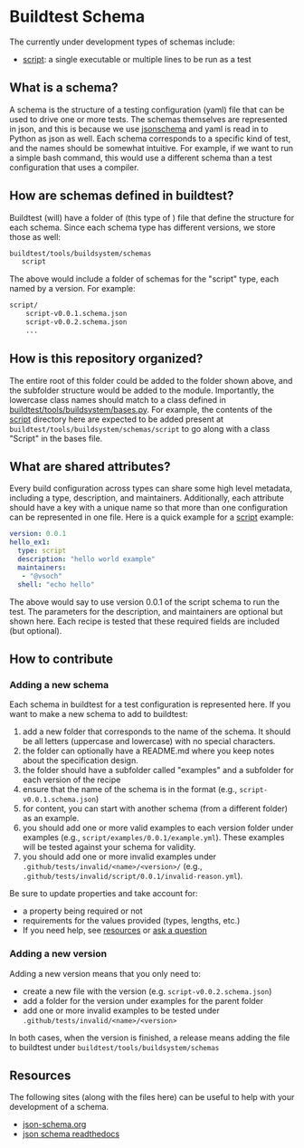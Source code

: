 # Buildtest Schema

The currently under development types of schemas include:

 - [script](script): a single executable or multiple lines to be run as a test

## What is a schema?

A schema is the structure of a testing configuration (yaml) file that can
be used to drive one or more tests. The schemas themselves are represented in
json, and this is because we use [jsonschema](https://json-schema.org/learn/miscellaneous-examples.html)
and yaml is read in to Python as json as well. Each schema corresponds to a specific
kind of test, and the names should be somewhat intuitive. For example, if we want to run
a simple bash command, this would use a different schema than a test configuration
that uses a compiler.

## How are schemas defined in buildtest?

Buildtest (will) have a folder of (this type of ) file that define
the structure for each schema. Since each schema type has different versions,
we store those as well:

```bash
buildtest/tools/buildsystem/schemas
   script
```

The above would include a folder of schemas for the "script" type, each named by a version.
For example:


```bash
script/
    script-v0.0.1.schema.json
    script-v0.0.2.schema.json
    ...
```


## How is this repository organized?

The entire root of this folder could be added to the folder shown above,
and the subfolder structure would be added to the module. Importantly,
the lowercase class names should match to a class defined in [buildtest/tools/buildsystem/bases.py]().
For example, the contents of the [script](script) directory here are expected 
to be added present at `buildtest/tools/buildsystem/schemas/script` to go
along with a class "Script" in the bases file. 


## What are shared attributes?

Every build configuration across types can share some high level metadata,
including a type, description, and maintainers. Additionally, each attribute
should have a key with a unique name so that more than one configuration
can be represented in one file. Here is a quick example for a [script](script)
example:


```yaml
version: 0.0.1
hello_ex1:
  type: script
  description: "hello world example"
  maintainers: 
   - "@vsoch"
  shell: "echo hello"
```

The above would say to use version 0.0.1 of the script schema to run the test.
The parameters for the description, and maintainers are optional but shown here.
Each recipe is tested that these required fields are included (but optional).


## How to contribute

### Adding a new schema

Each schema in buildtest for a test configuration is represented here.
If you want to make a new schema to add to buildtest:

 1. add a new folder that corresponds to the name of the schema. It should be all letters (uppercase and lowercase) with no special characters.
 2. the folder can optionally have a README.md where you keep notes about the specification design.
 3. the folder should have a subfolder called "examples" and a subfolder for each version of the recipe
 4. ensure that the name of the schema is in the format (e.g., `script-v0.0.1.schema.json`)
 5. for content, you can start with another schema (from a different folder) as an example. 
 6. you should add one or more valid examples to each version folder under examples (e.g., `script/examples/0.0.1/example.yml`). These examples will be tested against your schema for validity.
 6. you should add one or more invalid examples under `.github/tests/invalid/<name>/<version>/` (e.g., `.github/tests/invalid/script/0.0.1/invalid-reason.yml`).

Be sure to update properties and take account for:
  - a property being required or not
  - requirements for the values provided (types, lengths, etc.) 
  - If you need help, see [resources](#resources) or [ask a question](https://github.com/HPC-buildtest/schemas/issues)

### Adding a new version

Adding a new version means that you only need to:

 - create a new file with the version (e.g. `script-v0.0.2.schema.json`)
 - add a folder for the version under examples for the parent folder
 - add one or more invalid examples to be tested under `.github/tests/invalid/<name>/<version>`

In both cases, when the version is finished, a release means adding the file to
buildtest under `buildtest/tools/buildsystem/schemas`

## Resources

The following sites (along with the files here) can be useful to help with your development
of a schema.

 - [json-schema.org](https://json-schema.org/understanding-json-schema/)
 - [json schema readthedocs](https://python-jsonschema.readthedocs.io/en/stable/)

